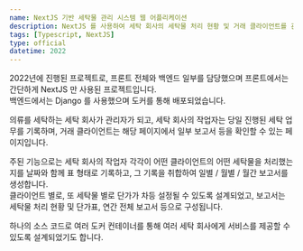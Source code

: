 ```yaml
---
name: NextJS 기반 세탁물 관리 시스템 웹 어플리케이션
description: NextJS 를 사용하여 세탁 회사의 세탁물 처리 현황 및 거래 클라이언트를 관리하는 페이지를 개발했습니다.
tags: [Typescript, NextJS]
type: official
datetime: 2022
---
```


2022년에 진행된 프로젝트로, 프론트 전체와 백엔드 일부를 담당했으며 프론트에서는 간단하게 NextJS 만 사용된 프로젝트입니다.  
백엔드에서는 Django 를 사용했으며 도커를 통해 배포되었습니다.  

의류를 세탁하는 세탁 회사가 관리자가 되고, 세탁 회사의 작업자는 당일 진행된 세탁 업무를 기록하며, 거래 클라이언트는 해당 페이지에서 일부 보고서 등을 확인할 수 있는 페이지입니다.  

주된 기능으로는 세탁 회사의 작업자 각각이 어떤 클라이언트의 어떤 세탁물을 처리했는지를 날짜와 함께 표 형태로 기록하고, 그 기록을 취합하여 일별 / 월별 / 월간 보고서를 생성합니다.  
클라이언트 별로, 또 세탁물 별로 단가가 차등 설정될 수 있도록 설계되었고, 보고서는 세탁물 처리 현황 및 단가표, 연간 전체 보고서 등으로 구성됩니다.  

하나의 소스 코드로 여러 도커 컨테이너를 통해 여러 세탁 회사에게 서비스를 제공할 수 있도록 설계되었기도 합니다.
